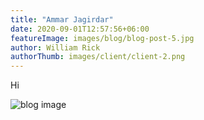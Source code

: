 ```yaml
---
title: "Ammar Jagirdar"
date: 2020-09-01T12:57:56+06:00
featureImage: images/blog/blog-post-5.jpg
author: William Rick
authorThumb: images/client/client-2.png
---
```


Hi

![blog image](/images/blog/single-blog-1.jpg)

